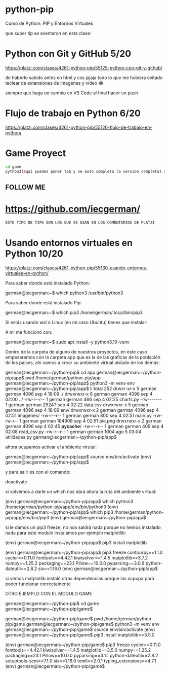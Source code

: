# python-pip
Curso de Python: PIP y Entornos Virtuales

que super tip se aventaron en esta clase:

# Python con Git y GitHub 5/20
https://platzi.com/clases/4261-python-pip/55125-python-con-git-y-github/

de haberlo sabido antes en html y css jajaja todo lo que me hubiera evitado teclear de extansiones de imagenes y video 😂


siempre que haga un cambio en VS Code al final hacer un push


# Flujo de trabajo en Python 6/20
https://platzi.com/clases/4261-python-pip/55126-flujo-de-trabajo-en-python/

# Game Proyect

```sh
cd game
python3(aquí puedes poner tab y se auto completa la version completa) main.py
```

## FOLLOW ME

# https://github.com/iecgerman/

```sh
ESTE TIPO DE TIPS SON LOS QUE SE USAN EN LOS COMENTARIOS DE PLATZI
```

# Usando entornos virtuales en Python 10/20
https://platzi.com/clases/4261-python-pip/55130-usando-entornos-virtuales-en-python/

Para saber donde está instalado Python:

german@iecgerman:~$ which python3
/usr/bin/python3

Para saber donde está instalado Pip:

german@iecgerman:~$ which pip3
/home/german/.local/bin/pip3


Si estás usando wsl o Linux (en mi caso Ubuntu) tienes que instalar:

A mi me funcionó con:

german@iecgerman:~$ sudo apt install -y python3.10-venv


Dentro de la carpeta de alguno de nuestros proyectos, en este caso empezaremos con la carpeta app que es la de las graficas de la población de los países, ahi vamos a crear su ambiente virtual aislado de los demás:

german@iecgerman:~/python-pip$ cd app
german@iecgerman:~/python-pip/app$ pwd
/home/german/python-pip/app
german@iecgerman:~/python-pip/app$ python3 -m venv env
german@iecgerman:~/python-pip/app$ ll
total 252
drwxr-xr-x 5 german german   4096 sep  4 18:09 ./
drwxrwxr-x 6 german german   4096 sep  4 02:00 ../
-rw-r--r-- 1 german german    466 sep  4 02:25 charts.py
-rw------- 1 german german  29247 sep  4 02:22 data.csv
drwxrwxr-x 5 german german   4096 sep  4 18:09 env/
drwxrwxr-x 2 german german   4096 sep  4 02:51 imagenes/
-rw-r--r-- 1 german german    800 sep  4 02:51 main.py
-rw-rw-r-- 1 german german 184908 sep  4 02:51 pie.png
drwxrwxr-x 2 german german   4096 sep  4 02:45 __pycache__/
-rw-r--r-- 1 german german    409 sep  4 02:08 read_csv.py
-rw-r--r-- 1 german german   1004 ago  5 03:04 utilidades.py
german@iecgerman:~/python-pip/app$ 

ahora ocupamos activar el ambiente virutal:

german@iecgerman:~/python-pip/app$ source env/bin/activate
(env) german@iecgerman:~/python-pip/app$ 

y para salir es con el comando:

deactivate

si volvemos a darle un which nos dará ahora la ruta del ambiente virtual:

(env) german@iecgerman:~/python-pip/app$ which python3
/home/german/python-pip/app/env/bin/python3
(env) german@iecgerman:~/python-pip/app$ which pip3
/home/german/python-pip/app/env/bin/pip3
(env) german@iecgerman:~/python-pip/app$ 

si le damos un pip3 freeze, no nos saldrá nada porque no hemos instalado nada para este modulo
instalamos por ejemplo matplotlib:

(env) german@iecgerman:~/python-pip/app$ pip3 install matplotlib

(env) german@iecgerman:~/python-pip/app$ pip3 freeze
contourpy==1.1.0
cycler==0.11.0
fonttools==4.42.1
kiwisolver==1.4.5
matplotlib==3.7.2
numpy==1.25.2
packaging==23.1
Pillow==10.0.0
pyparsing==3.0.9
python-dateutil==2.8.2
six==1.16.0
(env) german@iecgerman:~/python-pip/app$ 

si vemos matplotlib instaló otras dependencias porque las ocpupa para poder funcionar correctamente


OTRO EJEMPLO CON EL MODULO GAME

german@iecgerman:~/python-pip$ cd game
german@iecgerman:~/python-pip/game$ 

german@iecgerman:~/python-pip/game$ pwd
/home/german/python-pip/game
german@iecgerman:~/python-pip/game$ python3 -m venv env
german@iecgerman:~/python-pip/game$ source env/bin/activate
(env) german@iecgerman:~/python-pip/game$ pip3 install matplotlib==3.5.0


(env) german@iecgerman:~/python-pip/game$ pip3 freeze
cycler==0.11.0
fonttools==4.42.1
kiwisolver==1.4.5
matplotlib==3.5.0
numpy==1.25.2
packaging==23.1
Pillow==10.0.0
pyparsing==3.1.1
python-dateutil==2.8.2
setuptools-scm==7.1.0
six==1.16.0
tomli==2.0.1
typing_extensions==4.7.1
(env) german@iecgerman:~/python-pip/game$ 

